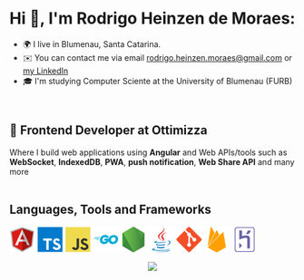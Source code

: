 # Hi 👋, I'm Rodrigo Heinzen de Moraes:

- 🌍 I live in Blumenau, Santa Catarina.
- ✉️ You can contact me via email [rodrigo.heinzen.moraes@gmail.com](mailto:rodrigo.heinzen.moraes@gmail.com) or [my LinkedIn](https://www.linkedin.com/in/rodrigo-heinzen-de-moraes-754b67193/)
- 🎓 I'm studying Computer Sciente at the University of Blumenau (FURB)
<br/>

## 💼 Frontend Developer at Ottimizza
Where I build web applications using **Angular** and Web APIs/tools such as **WebSocket**, **IndexedDB**, **PWA**, **push notification**, **Web Share API** and many more
<br/><br/>

## Languages, Tools and Frameworks
<p align="left">
  <img src="https://github.com/devicons/devicon/blob/master/icons/angularjs/angularjs-original.svg" alt="Angular" width="45" height="45"/> 
  
  <img src="https://github.com/devicons/devicon/blob/master/icons/typescript/typescript-original.svg" alt="Typescript" width="45" height="45"/>
  <img src="https://github.com/devicons/devicon/blob/master/icons/javascript/javascript-original.svg" alt="Javascript" width="45" height="45"/> 
  <img src="https://github.com/devicons/devicon/blob/master/icons/go/go-original-wordmark.svg" alt="Go" width="45" height="45"/> 
  <img src="https://github.com/devicons/devicon/blob/master/icons/nodejs/nodejs-original.svg" alt="NodeJS" width="45" height="45"/>  
  <img src="https://github.com/devicons/devicon/blob/master/icons/java/java-original.svg" alt="Java" width="45" height="45"/>
  
  <img src="https://github.com/devicons/devicon/blob/master/icons/git/git-original.svg" alt="Git" width="45" height="45"/>
  <img src="https://github.com/devicons/devicon/blob/master/icons/firebase/firebase-plain.svg" alt="Firebase" width="45" height="45"/>
  <img src="https://github.com/devicons/devicon/blob/master/icons/heroku/heroku-original.svg" alt="Heroku" width="45" height="45"/>
</p>

<div align="center">
  <img height="180em" src="https://github-readme-stats.vercel.app/api/top-langs/?username=R0DR160HM&layout=compact&langs_count=7&theme=tokyonight">
</div>

<!--
**R0DR160HM/R0DR160HM** is a ✨ _special_ ✨ repository because its `README.md` (this file) appears on your GitHub profile.

Here are some ideas to get you started:

- 🔭 I’m currently working on ...
- 🌱 I’m currently learning ...
- 👯 I’m looking to collaborate on ...
- 🤔 I’m looking for help with ...
- 💬 Ask me about ...
- 📫 How to reach me: ...
- 😄 Pronouns: ...
- ⚡ Fun fact: ...
-->
